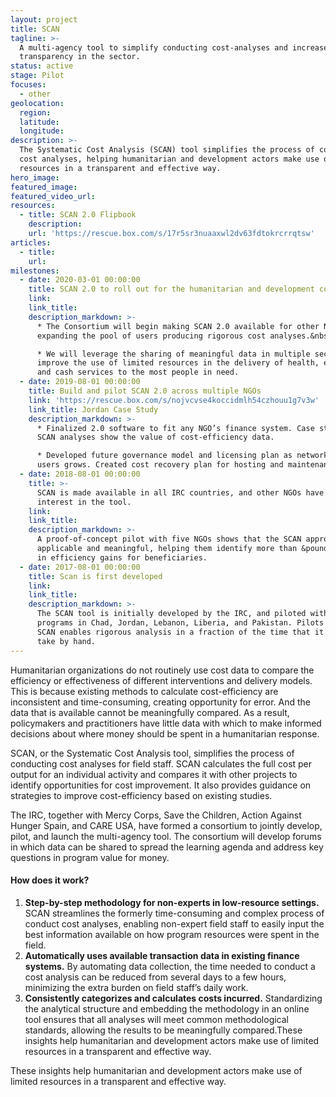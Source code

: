 ```yaml
---
layout: project
title: SCAN
tagline: >-
  A multi-agency tool to simplify conducting cost-analyses and increase
  transparency in the sector.
status: active
stage: Pilot
focuses:
  - other
geolocation:
  region:
  latitude:
  longitude:
description: >-
  The Systematic Cost Analysis (SCAN) tool simplifies the process of conducting
  cost analyses, helping humanitarian and development actors make use of limited
  resources in a transparent and effective way.
hero_image:
featured_image:
featured_video_url:
resources:
  - title: SCAN 2.0 Flipbook
    description:
    url: 'https://rescue.box.com/s/17r5sr3nuaaxwl2dv63fdtokrcrrqtsw'
articles:
  - title:
    url:
milestones:
  - date: 2020-03-01 00:00:00
    title: SCAN 2.0 to roll out for the humanitarian and development communities
    link:
    link_title:
    description_markdown: >-
      * The Consortium will begin making SCAN 2.0 available for other NGOs,
      expanding the pool of users producing rigorous cost analyses.&nbsp;

      * We will leverage the sharing of meaningful data in multiple sectors, and
      improve the use of limited resources in the delivery of health, education,
      and cash services to the most people in need.
  - date: 2019-08-01 00:00:00
    title: Build and pilot SCAN 2.0 across multiple NGOs
    link: 'https://rescue.box.com/s/nojvcvse4koccidmlh54czhouu1g7v3w'
    link_title: Jordan Case Study
    description_markdown: >-
      * Finalized 2.0 software to fit any NGO’s finance system. Case studies of
      SCAN analyses show the value of cost-efficiency data.

      * Developed future governance model and licensing plan as network of SCAN
      users grows. Created cost recovery plan for hosting and maintenance.
  - date: 2018-08-01 00:00:00
    title: >-
      SCAN is made available in all IRC countries, and other NGOs have expressed
      interest in the tool.
    link:
    link_title:
    description_markdown: >-
      A proof-of-concept pilot with five NGOs shows that the SCAN approach is
      applicable and meaningful, helping them identify more than &pound;80,000
      in efficiency gains for beneficiaries.
  - date: 2017-08-01 00:00:00
    title: Scan is first developed
    link:
    link_title:
    description_markdown: >-
      The SCAN tool is initially developed by the IRC, and piloted with country
      programs in Chad, Jordan, Lebanon, Liberia, and Pakistan. Pilots show that
      SCAN enables rigorous analysis in a fraction of the time that it would
      take by hand.
---
```


Humanitarian organizations do not routinely use cost data to compare the efficiency or effectiveness of different interventions and delivery models. This is because existing methods to calculate cost-efficiency are inconsistent and time-consuming, creating opportunity for error. And the data that is available cannot be meaningfully compared. As a result, policymakers and practitioners have little data with which to make informed decisions about where money should be spent in a humanitarian response.

SCAN, or the Systematic Cost Analysis tool, simplifies the process of conducting cost analyses for field staff. SCAN calculates the full cost per output for an individual activity and compares it with other projects to identify opportunities for cost improvement. It also provides guidance on strategies to improve cost-efficiency based on existing studies.

The IRC, together with Mercy Corps, Save the Children, Action Against Hunger Spain, and CARE USA, have formed a consortium to jointly develop, pilot, and launch the multi-agency tool. The consortium will develop forums in which data can be shared to spread the learning agenda and address key questions in program value for money.

#### **How does it work?**

1. **Step-by-step methodology for non-experts in low-resource settings.** SCAN streamlines the formerly time-consuming and complex process of conduct cost analyses, enabling non-expert field staff to easily input the best information available on how program resources were spent in the field.
2. **Automatically uses available transaction data in existing finance systems.** By automating data collection, the time needed to conduct a cost analysis can be reduced from several days to a few hours, minimizing the extra burden on field staff’s daily work.
3. **Consistently categorizes and calculates costs incurred.** Standardizing the analytical structure and embedding the methodology in an online tool ensures that all analyses will meet common methodological standards, allowing the results to be meaningfully compared.These insights help humanitarian and development actors make use of limited resources in a transparent and effective way.

These insights help humanitarian and development actors make use of limited resources in a transparent and effective way.

&nbsp;

&nbsp;